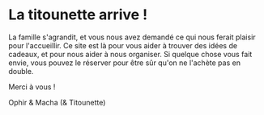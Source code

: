 # La titounette arrive !

La famille s'agrandit, et vous nous avez demandé ce qui nous ferait plaisir pour l'accueillir.
Ce site est là pour vous aider à trouver des idées de cadeaux, et pour nous aider à nous organiser.
Si quelque chose vous fait envie, vous pouvez le réserver pour être sûr qu'on ne l'achète pas en double.

Merci à vous !

Ophir & Macha
(& Titounette)